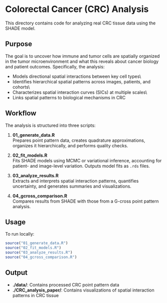 # Colorectal Cancer (CRC) Analysis

This directory contains code for analyzing real CRC tissue data using the SHADE model.

## Purpose

The goal is to uncover how immune and tumor cells are spatially organized in the tumor microenvironment and what this reveals about cancer biology and patient outcomes. Specifically, the analysis:

-   Models directional spatial interactions between key cell types\
-   Identifies hierarchical spatial patterns across images, patients, and cohorts\
-   Characterizes spatial interaction curves (SICs) at multiple scales\
-   Links spatial patterns to biological mechanisms in CRC

## Workflow

The analysis is structured into three scripts:

1.  **01_generate_data.R**\
    Prepares point pattern data, creates quadrature approximations, organizes it hierarchically, and performs quality checks.

2.  **02_fit_models.R**\
    Fits SHADE models using MCMC or variational inference, accounting for patient- and image-level variation. Outputs model fits as `.rds` files.

3.  **03_analyze_results.R**\
    Extracts and interprets spatial interaction patterns, quantifies uncertainty, and generates summaries and visualizations.
    
3.  **04_gcross_comparison.R**\
    Compares results from SHADE with those from a G-cross point pattern analysis.

## Usage

To run locally:

``` r
source("01_generate_data.R")
source("02_fit_models.R")
source("03_analyze_results.R")
source("04_gcross_comparison.R")
```

## Output

-   **./data/**: Contains processed CRC point pattern data
-   **./CRC_analysis_paper/**: Contains visualizations of spatial interaction patterns in CRC tissue
